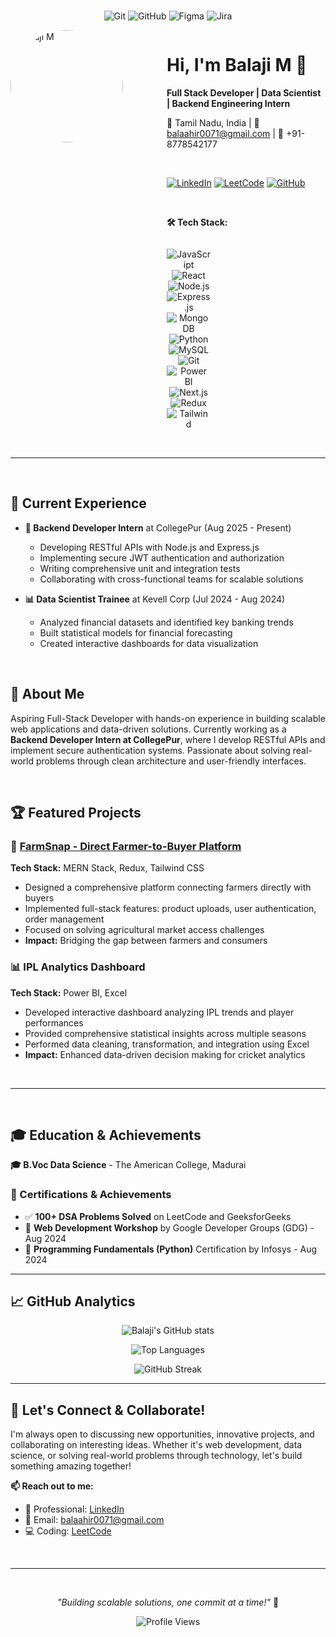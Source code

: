 <br>

<div align="center">

![Git](https://img.shields.io/badge/Git-F05032?style=flat-square&logo=git&logoColor=white)
![GitHub](https://img.shields.io/badge/GitHub-100000?style=flat-square&logo=github&logoColor=white)
![Figma](https://img.shields.io/badge/Figma-F24E1E?style=flat-square&logo=figma&logoColor=white)
![Jira](https://img.shields.io/badge/Jira-0052CC?style=flat-square&logo=jira&logoColor=white)

</div><div style="display: flex; align-items: flex-start; gap: 30px;">

<div style="flex: 0 0 200px;">
  <img src="https://github.com/M-Balaji2606/M-Balaji2606/blob/main/profile-photo.jpg" alt="Balaji M" width="180" height="180" style="border-radius: 50%; object-fit: cover;" />
</div>

<div style="flex: 1; padding-left: 20px;">

# Hi, I'm Balaji M 👋

**Full Stack Developer | Data Scientist | Backend Engineering Intern**

📍 Tamil Nadu, India | 📧 balaahir0071@gmail.com | 📱 +91-8778542177

<br>

[![LinkedIn](https://img.shields.io/badge/LinkedIn-0077B5?style=for-the-badge&logo=linkedin&logoColor=white)](https://linkedin.com/in/balaji-m-0071i)
[![LeetCode](https://img.shields.io/badge/LeetCode-FFA116?style=for-the-badge&logo=leetcode&logoColor=white)](https://leetcode.com/balajiahir)
[![GitHub](https://img.shields.io/badge/GitHub-100000?style=for-the-badge&logo=github&logoColor=white)](https://github.com/M-Balaji2606)

<br>

**🛠️ Tech Stack:**

<div align="center" style="display: grid; grid-template-columns: repeat(6, 1fr); gap: 10px; max-width: 400px;">

![JavaScript](https://img.shields.io/badge/-JS-F7DF1E?style=for-the-badge&logo=javascript&logoColor=black&labelColor=F7DF1E)
![React](https://img.shields.io/badge/-React-61DAFB?style=for-the-badge&logo=react&logoColor=black&labelColor=61DAFB)
![Node.js](https://img.shields.io/badge/-Node-339933?style=for-the-badge&logo=nodedotjs&logoColor=white&labelColor=339933)
![Express.js](https://img.shields.io/badge/-Express-000000?style=for-the-badge&logo=express&logoColor=white&labelColor=000000)
![MongoDB](https://img.shields.io/badge/-MongoDB-47A248?style=for-the-badge&logo=mongodb&logoColor=white&labelColor=47A248)
![Python](https://img.shields.io/badge/-Python-3776AB?style=for-the-badge&logo=python&logoColor=white&labelColor=3776AB)
![MySQL](https://img.shields.io/badge/-MySQL-4479A1?style=for-the-badge&logo=mysql&logoColor=white&labelColor=4479A1)
![Git](https://img.shields.io/badge/-Git-F05032?style=for-the-badge&logo=git&logoColor=white&labelColor=F05032)
![Power BI](https://img.shields.io/badge/-PowerBI-F2C811?style=for-the-badge&logo=powerbi&logoColor=black&labelColor=F2C811)
![Next.js](https://img.shields.io/badge/-Next-000000?style=for-the-badge&logo=nextdotjs&logoColor=white&labelColor=000000)
![Redux](https://img.shields.io/badge/-Redux-764ABC?style=for-the-badge&logo=redux&logoColor=white&labelColor=764ABC)
![Tailwind](https://img.shields.io/badge/-Tailwind-38B2AC?style=for-the-badge&logo=tailwind-css&logoColor=white&labelColor=38B2AC)

</div>

</div>

</div>

<br>

---

<br>

## 💼 Current Experience
- **🔧 Backend Developer Intern** at CollegePur (Aug 2025 - Present)
  - Developing RESTful APIs with Node.js and Express.js
  - Implementing secure JWT authentication and authorization
  - Writing comprehensive unit and integration tests
  - Collaborating with cross-functional teams for scalable solutions

- **📊 Data Scientist Trainee** at Kevell Corp (Jul 2024 - Aug 2024)
  - Analyzed financial datasets and identified key banking trends
  - Built statistical models for financial forecasting
  - Created interactive dashboards for data visualization

<br>

## 🚀 About Me
Aspiring Full-Stack Developer with hands-on experience in building scalable web applications and data-driven solutions. Currently working as a **Backend Developer Intern at CollegePur**, where I develop RESTful APIs and implement secure authentication systems. Passionate about solving real-world problems through clean architecture and user-friendly interfaces.

<br>

## 🏆 Featured Projects

### 🌾 [FarmSnap - Direct Farmer-to-Buyer Platform](https://farmsnap.onrender.com/)
**Tech Stack:** MERN Stack, Redux, Tailwind CSS
- Designed a comprehensive platform connecting farmers directly with buyers
- Implemented full-stack features: product uploads, user authentication, order management
- Focused on solving agricultural market access challenges
- **Impact:** Bridging the gap between farmers and consumers

### 📊 IPL Analytics Dashboard
**Tech Stack:** Power BI, Excel
- Developed interactive dashboard analyzing IPL trends and player performances
- Provided comprehensive statistical insights across multiple seasons
- Performed data cleaning, transformation, and integration using Excel
- **Impact:** Enhanced data-driven decision making for cricket analytics

<br>

---

<br>

## 🎓 Education & Achievements

**🎓 B.Voc Data Science** - The American College, Madurai

### 🏅 Certifications & Achievements
- ✅ **100+ DSA Problems Solved** on LeetCode and GeeksforGeeks
- 🎯 **Web Development Workshop** by Google Developer Groups (GDG) - Aug 2024
- 📜 **Programming Fundamentals (Python)** Certification by Infosys - Aug 2024

---

## 📈 GitHub Analytics

<div align="center">

![Balaji's GitHub stats](https://github-readme-stats.vercel.app/api?username=M-Balaji2606&show_icons=true&theme=radical)

![Top Languages](https://github-readme-stats.vercel.app/api/top-langs/?username=M-Balaji2606&layout=compact&theme=radical)

![GitHub Streak](https://github-readme-streak-stats.herokuapp.com/?user=M-Balaji2606&theme=radical)

</div>

---

## 🤝 Let's Connect & Collaborate!

I'm always open to discussing new opportunities, innovative projects, and collaborating on interesting ideas. Whether it's web development, data science, or solving real-world problems through technology, let's build something amazing together!

**📫 Reach out to me:**
- 💼 Professional: [LinkedIn](https://linkedin.com/in/balaji-m-0071i)
- 📧 Email: balaahir0071@gmail.com
- 💻 Coding: [LeetCode](https://leetcode.com/balajiahir)

<br>

---

<br>

<div align="center">

*"Building scalable solutions, one commit at a time!"* 🚀

![Profile Views](https://komarev.com/ghpvc/?username=M-Balaji2606&color=brightgreen)

</div>
